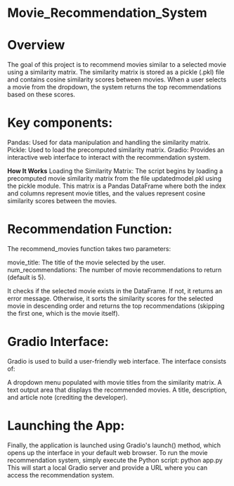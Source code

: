 # Movie_Recommendation_System

# Overview
The goal of this project is to recommend movies similar to a selected movie using a similarity matrix. The similarity matrix is stored as a pickle (.pkl) file and contains cosine similarity scores between movies. When a user selects a movie from the dropdown, the system returns the top recommendations based on these scores.

# Key components:

Pandas: Used for data manipulation and handling the similarity matrix.
Pickle: Used to load the precomputed similarity matrix.
Gradio: Provides an interactive web interface to interact with the recommendation system.

**How It Works**
Loading the Similarity Matrix:
The script begins by loading a precomputed movie similarity matrix from the file updatedmodel.pkl using the pickle module. This matrix is a Pandas DataFrame where both the index and columns represent movie titles, and the values represent cosine similarity scores between the movies.

# Recommendation Function:
The recommend_movies function takes two parameters:

movie_title: The title of the movie selected by the user.
num_recommendations: The number of movie recommendations to return (default is 5).

It checks if the selected movie exists in the DataFrame. If not, it returns an error message. Otherwise, it sorts the similarity scores for the selected movie in descending order and returns the top recommendations (skipping the first one, which is the movie itself).

# Gradio Interface:

Gradio is used to build a user-friendly web interface. The interface consists of:

A dropdown menu populated with movie titles from the similarity matrix.
A text output area that displays the recommended movies.
A title, description, and article note (crediting the developer).

# Launching the App:

Finally, the application is launched using Gradio's launch() method, which opens up the interface in your default web browser.
To run the movie recommendation system, simply execute the Python script:
python app.py
This will start a local Gradio server and provide a URL where you can access the recommendation system.

